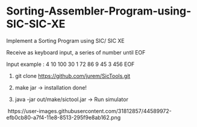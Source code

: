 # Sorting-Assembler-Program-using-SIC-SIC-XE

Implement a Sorting Program using SIC/ SIC XE

Receive as keyboard input, a series of number until EOF

Input example : 4 10 100 30 1 72 86 9 45 3 456 EOF

<Tool>

1) git clone https://github.com/jurem/SicTools.git

2) make jar -> installation done!

3) java -jar out/make/sictool.jar -> Run simulator

<div>
  
  <img>
  https://user-images.githubusercontent.com/31812857/44589972-efb0cb80-a7f4-11e8-8513-295f9e8ab162.png
  </div>

